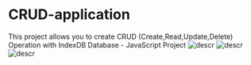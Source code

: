 # CRUD-application
This project allows you to create CRUD (Create,Read,Update,Delete) Operation with IndexDB Database - JavaScript Project
![descr](https://imgur.com/onoPBUN.jpg)
![descr](https://imgur.com/baszJjs.jpg)
![descr](https://imgur.com/undefined.jpg)
